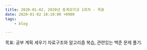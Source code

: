 ```yaml
---
title: 2020-01-02, 2020년 동계모각코 1회차 - 목표
date: 2020-01-02 18:10:00 +0900
tags:
    - blog

---
```


<p> 목표: 공부 계획 세우기
  자료구조와 알고리즘 복습, 관련있는 백준 문제 풀기.
</p>
